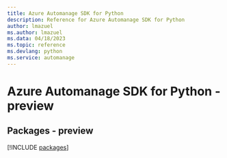 ```yaml
---
title: Azure Automanage SDK for Python
description: Reference for Azure Automanage SDK for Python
author: lmazuel
ms.author: lmazuel
ms.data: 04/18/2023
ms.topic: reference
ms.devlang: python
ms.service: automanage
---
```

# Azure Automanage SDK for Python - preview
## Packages - preview
[!INCLUDE [packages](automanage-index.md)]